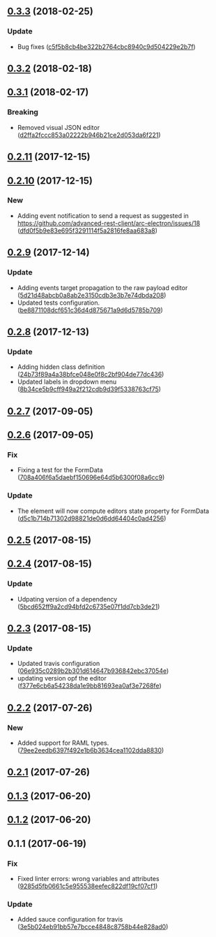 <a name="0.3.3"></a>
## [0.3.3](https://github.com/advanced-rest-client/payload-editor/compare/0.3.2...0.3.3) (2018-02-25)


### Update

* Bug fixes ([c5f5b8cb4be322b2764cbc8940c9d504229e2b7f](https://github.com/advanced-rest-client/payload-editor/commit/c5f5b8cb4be322b2764cbc8940c9d504229e2b7f))



<a name="0.3.2"></a>
## [0.3.2](https://github.com/advanced-rest-client/payload-editor/compare/0.3.1...0.3.2) (2018-02-18)




<a name="0.3.1"></a>
## [0.3.1](https://github.com/advanced-rest-client/payload-editor/compare/0.2.11...0.3.1) (2018-02-17)


### Breaking

* Removed visual JSON editor ([d2ffa2fccc853a02222b946b21ce2d053da6f221](https://github.com/advanced-rest-client/payload-editor/commit/d2ffa2fccc853a02222b946b21ce2d053da6f221))



<a name="0.2.11"></a>
## [0.2.11](https://github.com/advanced-rest-client/payload-editor/compare/0.2.10...0.2.11) (2017-12-15)




<a name="0.2.10"></a>
## [0.2.10](https://github.com/advanced-rest-client/payload-editor/compare/0.2.9...0.2.10) (2017-12-15)


### New

* Adding event notification to send a request as suggested in https://github.com/advanced-rest-client/arc-electron/issues/18 ([dfd0f5b9e83e695f3291114f5a2816fe8aa683a8](https://github.com/advanced-rest-client/payload-editor/commit/dfd0f5b9e83e695f3291114f5a2816fe8aa683a8))



<a name="0.2.9"></a>
## [0.2.9](https://github.com/advanced-rest-client/payload-editor/compare/0.2.8...0.2.9) (2017-12-14)


### Update

* Adding events target propagation to the raw payload editor ([5d21d48abcb0a8ab2e3150cdb3e3b7e74dbda208](https://github.com/advanced-rest-client/payload-editor/commit/5d21d48abcb0a8ab2e3150cdb3e3b7e74dbda208))
* Updated tests configuration. ([be8871108dcf651c36d4d875671a9d6d5785b709](https://github.com/advanced-rest-client/payload-editor/commit/be8871108dcf651c36d4d875671a9d6d5785b709))



<a name="0.2.8"></a>
## [0.2.8](https://github.com/advanced-rest-client/payload-editor/compare/0.2.6...0.2.8) (2017-12-13)


### Update

* Adding hidden class definition ([24b73f89a4a38bfce048e0f8c2bf904de77dc436](https://github.com/advanced-rest-client/payload-editor/commit/24b73f89a4a38bfce048e0f8c2bf904de77dc436))
* Updated labels in dropdown menu ([8b34ce5b9cff949a2f212cdb9d39f5338763cf75](https://github.com/advanced-rest-client/payload-editor/commit/8b34ce5b9cff949a2f212cdb9d39f5338763cf75))



<a name="0.2.7"></a>
## [0.2.7](https://github.com/advanced-rest-client/payload-editor/compare/0.2.6...0.2.7) (2017-09-05)




<a name="0.2.6"></a>
## [0.2.6](https://github.com/advanced-rest-client/payload-editor/compare/0.2.5...0.2.6) (2017-09-05)


### Fix

* Fixing a test for the FormData ([708a406f6a5daebf150696e64d5b6300f08a6cc9](https://github.com/advanced-rest-client/payload-editor/commit/708a406f6a5daebf150696e64d5b6300f08a6cc9))

### Update

* The element will now compute editors state property for FormData ([d5c1b714b71302d98821de0d6dd64404c0ad4256](https://github.com/advanced-rest-client/payload-editor/commit/d5c1b714b71302d98821de0d6dd64404c0ad4256))



<a name="0.2.5"></a>
## [0.2.5](https://github.com/advanced-rest-client/payload-editor/compare/0.2.4...0.2.5) (2017-08-15)




<a name="0.2.4"></a>
## [0.2.4](https://github.com/advanced-rest-client/payload-editor/compare/0.2.3...0.2.4) (2017-08-15)


### Update

* Udpating version of a dependency ([5bcd652ff9a2cd94bfd2c6735e07f1dd7cb3de21](https://github.com/advanced-rest-client/payload-editor/commit/5bcd652ff9a2cd94bfd2c6735e07f1dd7cb3de21))



<a name="0.2.3"></a>
## [0.2.3](https://github.com/advanced-rest-client/payload-editor/compare/0.2.2...0.2.3) (2017-08-15)


### Update

* Updated travis configuration ([06e935c0289b2b301d614647b936842ebc37054e](https://github.com/advanced-rest-client/payload-editor/commit/06e935c0289b2b301d614647b936842ebc37054e))
* updating version opf the editor ([f377e6cb6a54238da1e9bb81693ea0af3e7268fe](https://github.com/advanced-rest-client/payload-editor/commit/f377e6cb6a54238da1e9bb81693ea0af3e7268fe))



<a name="0.2.2"></a>
## [0.2.2](https://github.com/advanced-rest-client/payload-editor/compare/0.2.1...0.2.2) (2017-07-26)


### New

* Added support for RAML types. ([79ee2eedb6397f492e1b6b3634cea1102dda8830](https://github.com/advanced-rest-client/payload-editor/commit/79ee2eedb6397f492e1b6b3634cea1102dda8830))



<a name="0.2.1"></a>
## [0.2.1](https://github.com/advanced-rest-client/payload-editor/compare/0.1.3...0.2.1) (2017-07-26)




<a name="0.1.3"></a>
## [0.1.3](https://github.com/advanced-rest-client/payload-editor/compare/0.1.2...v0.1.3) (2017-06-20)




<a name="0.1.2"></a>
## [0.1.2](https://github.com/advanced-rest-client/payload-editor/compare/0.1.1...v0.1.2) (2017-06-20)




<a name="0.1.1"></a>
## 0.1.1 (2017-06-19)


### Fix

* Fixed linter errors: wrong variables and attributes ([9285d5fb0661c5e955538eefec822df19cf07cf1](https://github.com/advanced-rest-client/payload-editor/commit/9285d5fb0661c5e955538eefec822df19cf07cf1))

### Update

* Added sauce configuration for travis ([3e5b024eb91bb57e7bcce4848c8758b44e828ad0](https://github.com/advanced-rest-client/payload-editor/commit/3e5b024eb91bb57e7bcce4848c8758b44e828ad0))



